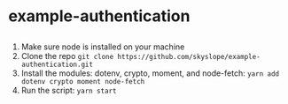 # example-authentication

## 

1. Make sure node is installed on your machine
2. Clone the repo `git clone https://github.com/skyslope/example-authentication.git`
3. Install the modules: dotenv, crypto, moment, and node-fetch: `yarn add dotenv crypto moment node-fetch`
4. Run the script: `yarn start`